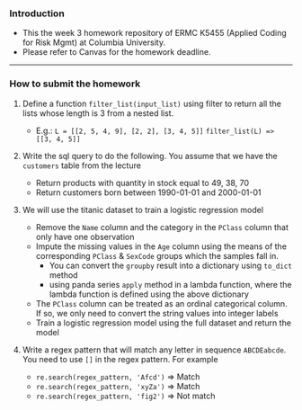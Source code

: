 ### Introduction
- This the week 3 homework repository of ERMC K5455 (Applied Coding for Risk Mgmt) at Columbia University. 
- Please refer to Canvas for the homework deadline.

<hr>

### How to submit the homework

1. Define a function `filter_list(input_list)`  using filter to return all the lists whose length is 3 from a nested list. 
   - E.g.: `L = [[2, 5, 4, 9], [2, 2], [3, 4, 5]]` `filter_list(L) => [[3, 4, 5]]`

2. Write the sql query to do the following. You assume that we have the `customers` table from the lecture
   - Return products with quantity in stock equal to 49, 38, 70
   - Return customers born between 1990-01-01 and 2000-01-01

3. We will use the titanic dataset to train a logistic regression model
   - Remove the `Name` column and the category in the `PClass` column that only have one observation
   - Impute the missing values in the `Age` column using the means of the corresponding `PClass` & `SexCode` groups which the samples fall in.
     - You can convert the `groupby` result into a dictionary using `to_dict` method
     - using panda series `apply` method in a lambda function, where the lambda function is defined using the above dictionary
   - The `PClass` column can be treated as an ordinal categorical column. If so, we only need to convert the string values into integer labels
   - Train a logistic regression model using the full dataset and return the model

4. Write a regex pattern that will match any letter in sequence `ABCDEabcde`. You need to use `[]` in the regex pattern. For example
   - `re.search(regex_pattern, 'Afcd')` => Match
   - `re.search(regex_pattern, 'xyZa')` => Match
   - `re.search(regex_pattern, 'fig2')` => Not match
